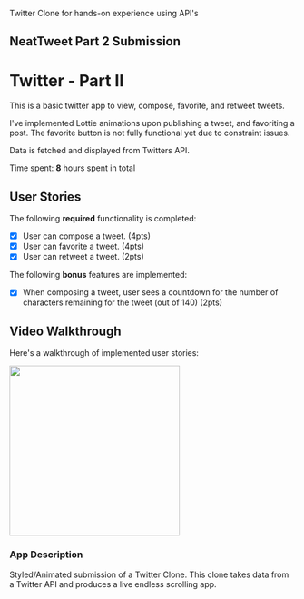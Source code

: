 
Twitter Clone for hands-on experience using API's

## NeatTweet Part 2 Submission

# Twitter - Part II

This is a basic twitter app to view, compose, favorite, and retweet tweets.

I've implemented Lottie animations upon publishing a tweet, and favoriting a post. The favorite button is not fully functional yet due to constraint issues. 

Data is fetched and displayed from Twitters API.

Time spent: **8** hours spent in total

## User Stories

The following **required** functionality is completed:

- [x] User can compose a tweet. (4pts)
- [x] User can favorite a tweet. (4pts)
- [x] User can retweet a tweet. (2pts)

The following **bonus** features are implemented:

- [x] When composing a tweet, user sees a countdown for the number of characters remaining for the tweet (out of 140) (2pts)

## Video Walkthrough

Here's a walkthrough of implemented user stories:

<img src ="http://g.recordit.co/IhBAWG8hv5.gif" width=300><br>


### App Description
Styled/Animated submission of a Twitter Clone. This clone takes data from a Twitter API and produces a live endless scrolling app.
